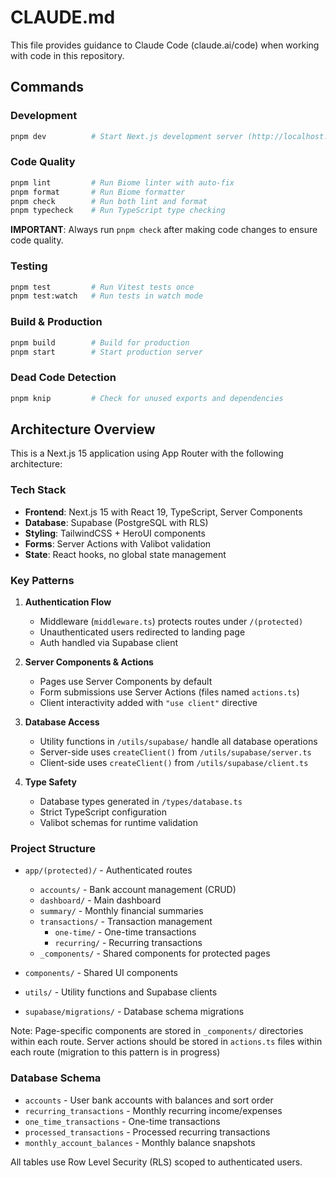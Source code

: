 # CLAUDE.md

This file provides guidance to Claude Code (claude.ai/code) when working with code in this repository.

## Commands

### Development
```bash
pnpm dev          # Start Next.js development server (http://localhost:3000)
```

### Code Quality
```bash
pnpm lint         # Run Biome linter with auto-fix
pnpm format       # Run Biome formatter
pnpm check        # Run both lint and format
pnpm typecheck    # Run TypeScript type checking
```

**IMPORTANT**: Always run `pnpm check` after making code changes to ensure code quality.

### Testing
```bash
pnpm test         # Run Vitest tests once
pnpm test:watch   # Run tests in watch mode
```

### Build & Production
```bash
pnpm build        # Build for production
pnpm start        # Start production server
```

### Dead Code Detection
```bash
pnpm knip         # Check for unused exports and dependencies
```

## Architecture Overview

This is a Next.js 15 application using App Router with the following architecture:

### Tech Stack
- **Frontend**: Next.js 15 with React 19, TypeScript, Server Components
- **Database**: Supabase (PostgreSQL with RLS)
- **Styling**: TailwindCSS + HeroUI components
- **Forms**: Server Actions with Valibot validation
- **State**: React hooks, no global state management

### Key Patterns

1. **Authentication Flow**
   - Middleware (`middleware.ts`) protects routes under `/(protected)`
   - Unauthenticated users redirected to landing page
   - Auth handled via Supabase client

2. **Server Components & Actions**
   - Pages use Server Components by default
   - Form submissions use Server Actions (files named `actions.ts`)
   - Client interactivity added with `"use client"` directive

3. **Database Access**
   - Utility functions in `/utils/supabase/` handle all database operations
   - Server-side uses `createClient()` from `/utils/supabase/server.ts`
   - Client-side uses `createClient()` from `/utils/supabase/client.ts`

4. **Type Safety**
   - Database types generated in `/types/database.ts`
   - Strict TypeScript configuration
   - Valibot schemas for runtime validation

### Project Structure

- `app/(protected)/` - Authenticated routes
  - `accounts/` - Bank account management (CRUD)
  - `dashboard/` - Main dashboard
  - `summary/` - Monthly financial summaries
  - `transactions/` - Transaction management
    - `one-time/` - One-time transactions
    - `recurring/` - Recurring transactions
  - `_components/` - Shared components for protected pages

- `components/` - Shared UI components
- `utils/` - Utility functions and Supabase clients
- `supabase/migrations/` - Database schema migrations

Note: Page-specific components are stored in `_components/` directories within each route. Server actions should be stored in `actions.ts` files within each route (migration to this pattern is in progress)

### Database Schema

- `accounts` - User bank accounts with balances and sort order
- `recurring_transactions` - Monthly recurring income/expenses
- `one_time_transactions` - One-time transactions
- `processed_transactions` - Processed recurring transactions
- `monthly_account_balances` - Monthly balance snapshots

All tables use Row Level Security (RLS) scoped to authenticated users.